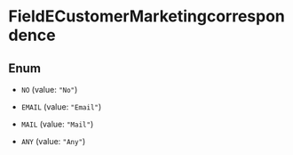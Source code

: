 

# FieldECustomerMarketingcorrespondence

## Enum


* `NO` (value: `"No"`)

* `EMAIL` (value: `"Email"`)

* `MAIL` (value: `"Mail"`)

* `ANY` (value: `"Any"`)



